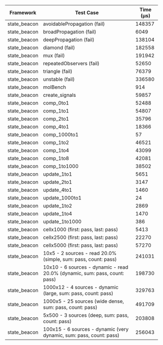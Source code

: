 | Framework | Test Case | Time (μs) |
| --- | --- | --- |
| state_beacon | avoidablePropagation (fail) | 148357 |
| state_beacon | broadPropagation (fail) | 6049 |
| state_beacon | deepPropagation (fail) | 138104 |
| state_beacon | diamond (fail) | 182558 |
| state_beacon | mux (fail) | 191942 |
| state_beacon | repeatedObservers (fail) | 52650 |
| state_beacon | triangle (fail) | 76379 |
| state_beacon | unstable (fail) | 336580 |
| state_beacon | molBench | 914 |
| state_beacon | create_signals | 59857 |
| state_beacon | comp_0to1 | 52488 |
| state_beacon | comp_1to1 | 54807 |
| state_beacon | comp_2to1 | 35796 |
| state_beacon | comp_4to1 | 18366 |
| state_beacon | comp_1000to1 | 57 |
| state_beacon | comp_1to2 | 46521 |
| state_beacon | comp_1to4 | 43099 |
| state_beacon | comp_1to8 | 42081 |
| state_beacon | comp_1to1000 | 38502 |
| state_beacon | update_1to1 | 5651 |
| state_beacon | update_2to1 | 3147 |
| state_beacon | update_4to1 | 1460 |
| state_beacon | update_1000to1 | 24 |
| state_beacon | update_1to2 | 2869 |
| state_beacon | update_1to4 | 1470 |
| state_beacon | update_1to1000 | 386 |
| state_beacon | cellx1000 (first: pass, last: pass) | 5413 |
| state_beacon | cellx2500 (first: pass, last: pass) | 22270 |
| state_beacon | cellx5000 (first: pass, last: pass) | 57270 |
| state_beacon | 10x5 - 2 sources - read 20.0% (simple, sum: pass, count: pass) | 241031 |
| state_beacon | 10x10 - 6 sources - dynamic - read 20.0% (dynamic, sum: pass, count: pass) | 198730 |
| state_beacon | 1000x12 - 4 sources - dynamic (large, sum: pass, count: pass) | 329763 |
| state_beacon | 1000x5 - 25 sources (wide dense, sum: pass, count: pass) | 491709 |
| state_beacon | 5x500 - 3 sources (deep, sum: pass, count: pass) | 203808 |
| state_beacon | 100x15 - 6 sources - dynamic (very dynamic, sum: pass, count: pass) | 256043 |
